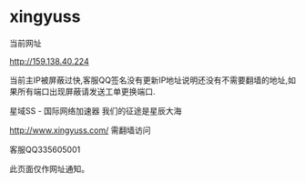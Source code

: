 # xingyuss


当前网址

http://159.138.40.224

当前主IP被屏蔽过快,客服QQ签名没有更新IP地址说明还没有不需要翻墙的地址,如果所有端口出现屏蔽请发送工单更换端口.


星域SS - 国际网络加速器 我们的征途是星辰大海

http://www.xingyuss.com/  需翻墙访问

客服QQ335605001

此页面仅作网址通知。

